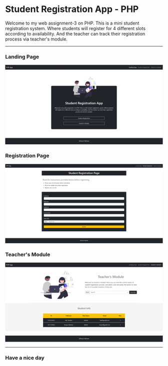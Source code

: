 # Student Registration App - PHP

Welcome to my web assignment-3 on PHP. This is a mini student registration system.
Where students will register for 4 different slots according to availability. And the teacher
can track their registration process via teacher's module.

---

### Landing Page

![Landing Page](https://raw.githubusercontent.com/DevRezaur/student-registration-php/main/screenshots/Landing%20Page.PNG)

### Registration Page

![Registration Page](https://raw.githubusercontent.com/DevRezaur/student-registration-php/main/screenshots/Registration%20Page.PNG)

### Teacher's Module

![Teachers Module](https://raw.githubusercontent.com/DevRezaur/student-registration-php/main/screenshots/Teachers%20Module.PNG)

---

### Have a nice day
